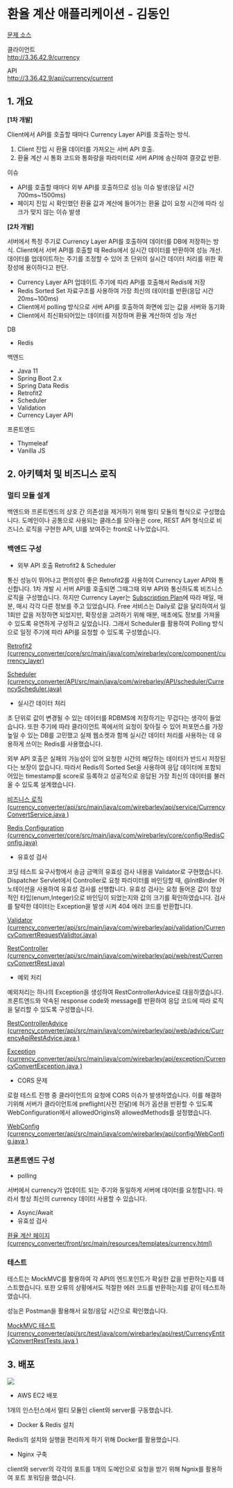 # 환율 계산 애플리케이션 - 김동인

<a href="https://github.com/wirebarley/apply/blob/master/coding_test.md">문제 소스</a>

클라이언트<br/>
http://3.36.42.9/currency

API<br/>
http://3.36.42.9/api/currency/current

## 1. 개요

<strong>[1차 개발]</strong>

Client에서 API를 호출할 때마다 Currency Layer API를 호출하는 방식.

1. Client 진입 시 환율 데이터를 가져오는 서버 API 호출.
2. 환율 계산 시 통화 코드와 통화량을 파라미터로 서버 API에 송신하여 결괏값 반환.

이슈
* API를 호출할 때마다 외부 API를 호출하므로 성능 이슈 발생(응답 시간 700ms~1500ms)
* 페이지 진입 시 확인했던 환율 값과 계산에 들어가는 환율 값이 요청 시간에 따라 싱크가 맞지 않는 이슈 발생

<strong>[2차 개발]</strong>

서버에서 특정 주기로 Currency Layer API를 호출하여 데이터를 DB에 저장하는 방식. Client에서 서버 API를 호출할 때 Redis에서 실시간 데이터를 반환하여 성능 개선. 데이터를 업데이트하는 주기를 조정할 수 있어 초 단위의 실시간 데이터 처리를 위한 확장성에 용이하다고 판단.

* Currency Layer API 업데이트 주기에 따라 API를 호출해서 Redis에 저장
* Redis Sorted Set 자료구조를 사용하여 가장 최신의 데이터를 반환(응답 시간 20ms~100ms)
* Client에서 polling 방식으로 서버 API를 호출하여 화면에 있는 값을 서버와 동기화
* Client에서 최신화되어있는 데이터를 저장하며 환율 계산하여 성능 개선


DB
* Redis

백엔드
* Java 11
* Spring Boot 2.x
* Spring Data Redis
* Retrofit2
* Scheduler
* Validation
* Currency Layer API

프론트엔드
* Thymeleaf
* Vanilla JS


## 2. 아키텍처 및 비즈니스 로직

### 멀티 모듈 설계

백엔드와 프론트엔드의 상호 간 의존성을 제거하기 위해 멀티 모듈의 형식으로 구성했습니다.
도메인이나 공통으로 사용되는 클래스를 모아놓은 core, REST API 형식으로 비즈니스 로직을 구현한 API,
UI를 보여주는 front로 나누었습니다.


### 백엔드 구성

* 외부 API 호출 Retrofit2 & Scheduler

통신 성능이 뛰어나고 편의성이 좋은 Retrofit2를 사용하여 Currency Layer API와 통신합니다. 1차 개발 시 서버 API를 호출되면 그때그때
외부 API와 통신하도록 비즈니스 로직을 구성했습니다. 하지만 Currency Layer는 [Subscription Plan](https://currencylayer.com/product)에 따라 매일, 매분, 매시 각각 다른 정보를
주고 있었습니다. Free 서비스는 Daily로 값을 달리하여서 일 1회만 값을 저장하면 되었지만, 확장성을 고려하기 위해 매분, 매초에도 정보를
가져올 수 있도록 유연하게 구성하고 싶었습니다. 그래서 Scheduler를 활용하여 Polling 방식으로 일정 주기에 따라 API를 요청할 수 있도록
구성했습니다.

[Retrofit2 (currency_converter/core/src/main/java/com/wirebarley/core/component/currency_layer)](https://github.com/eastperson/currency_converter/tree/master/core/src/main/java/com/wirebarley/core/component/currency_layer) 

[Scheduler (currency_converter/API/src/main/java/com/wirebarley/API/scheduler/CurrencyScheduler.java)](https://github.com/eastperson/currency_converter/blob/master/api/src/main/java/com/wirebarley/api/scheduler/CurrencyScheduler.java) 


* 실시간 데이터 처리

초 단위로 값이 변경될 수 있는 데이터를 RDBMS에 저장하기는 무겁다는 생각이 들었습니다. 또한 주기에 따라 클라이언트 쪽에서의 요청이 잦아질
수 있어 퍼포먼스를 가장 높일 수 있는 DB를 고민했고 실제 웹소켓과 함께 실시간 데이터 처리를 사용하는 데 유용하게 쓰이는 Redis를 사용했습니다.

외부 API 호출은 실패의 가능성이 있어 요청한 시간의 해당하는 데이터가 반드시 저장된다는 보장이 없습니다. 
따라서 Redis의 Sorted Set을 사용하여 응답 데이터에 포함되어있는 timestamp를 score로 등록하고 성공적으로 응답된 가장 최신의 데이터를 
불러올 수 있도록 설계했습니다.

[비즈니스 로직 (currency_converter/api/src/main/java/com/wirebarley/api/service/CurrencyConvertService.java )](https://github.com/eastperson/currency_converter/blob/master/api/src/main/java/com/wirebarley/api/service/CurrencyConvertService.java) <br/>

[Redis Configuration (currency_converter/core/src/main/java/com/wirebarley/core/config/RedisConfig.java)](https://github.com/eastperson/currency_converter/blob/master/core/src/main/java/com/wirebarley/core/config/RedisConfig.java) <br/>

* 유효성 검사

코딩 테스트 요구사항에서 송금 금액의 유효성 검사 내용을 Validator로 구현했습니다. Dispatcher Servlet에서 Controller로
요청 파라미터를 바인딩할 때, @InitBinder 어노테이션을 사용하여 유효성 검사를 선행합니다. 유효성 검사는 요청 들어온 값이 정상적인
타입(enum,Integer)으로 바인딩이 되었는지와 값의 크기를 확인하였습니다. 검사를 탈락한 데이터는 Exception을 발생 시켜 404 에러 코드를 반환합니다.

[Validator (currency_converter/api/src/main/java/com/wirebarley/api/validation/CurrencyConvertRequestValidtor.java)](https://github.com/eastperson/currency_converter/blob/master/api/src/main/java/com/wirebarley/api/validation/CurrencyConvertRequestValidator.java) 

[RestController (currency_converter/api/src/main/java/com/wirebarley/api/web/rest/CurrencyConvertRest.java)](https://github.com/eastperson/currency_converter/blob/master/api/src/main/java/com/wirebarley/api/web/rest/CurrencyConvertRest.java)


* 예외 처리

예외처리는 하나의 Exception을 생성하여 RestControllerAdvice로 대응하였습니다. 프론트엔드와 약속된
response code와 message를 반환하여 응답 코드에 따라 로직을 달리할 수 있도록 구성했습니다.

[RestControllerAdvice (currency_converter/api/src/main/java/com/wirebarley/api/web/advice/CurrencyApiRestAdvice.java )](https://github.com/eastperson/currency_converter/blob/master/api/src/main/java/com/wirebarley/api/web/advice/CurrencyApiRestAdvice.java)

[Exception (currency_converter/api/src/main/java/com/wirebarley/api/exception/CurrencyConvertException.java )](https://github.com/eastperson/currency_converter/blob/master/api/src/main/java/com/wirebarley/api/exception/CurrencyConvertException.java)

* CORS 문제

로컬 테스트 진행 중 클라이언트의 요청에 CORS 이슈가 발생하였습니다. 이를 해결하기위해 서버가 클라이언트에 preflight(사전 전달)에 허가 옵션을 반환할 수 있도록 WebConfiguration에서 allowedOrigins와 allowedMethods를 설정했습니다. 

[WebConfig (currency_converter/api/src/main/java/com/wirebarley/api/config/WebConfig.java )](https://github.com/eastperson/currency_converter/blob/master/api/src/main/java/com/wirebarley/api/config/WebConfig.java)<br/>
### 프론트엔드 구성

* polling

서버에서 currency가 업데이트 되는 주기와 동일하게 서버에 데이터를 요청합니다. 따라서 항상 최신의 currency 데이터 사용할 수 있습니다.

* Async/Await
* 유효성 검사

[환율 계산 페이지 (currency_converter/front/src/main/resources/templates/currency.html)](https://github.com/eastperson/currency_converter/blob/master/front/src/main/resources/templates/currency.html)<br/>


### 테스트

테스트는 MockMVC를 활용하여 각 API의 엔드포인트가 확실한 값을 반환하는지를 테스트했습니다.
또한 오류의 상황에서도 적절한 에러 코드를 반환하는지를 같이 테스트하였습니다.

성능은 Postman을 활용해서 요청/응답 시간으로 확인했습니다.

[MockMVC 테스트 (currency_converter/api/src/test/java/com/wirebarley/api/rest/CurrencyEntityConvertRestTests.java )](https://github.com/eastperson/currency_converter/blob/master/api/src/test/java/com/wirebarley/api/rest/CurrencyEntityConvertRestTests.java)<br/>

## 3. 배포

<img src="https://user-images.githubusercontent.com/66561524/135833407-69804c6b-f9ad-48eb-ab20-dde06cff4e5c.png"/>

* AWS EC2 배포

1개의 인스턴스에서 멀티 모듈인 client와 server를 구동했습니다.

* Docker & Redis 설치

Redis의 설치와 실행을 편리하게 하기 위해 Docker를 활용했습니다.

* Nginx 구축

client와 server의 각각의 포트를 1개의 도메인으로 요청을 받기 위해 Ngnix를 활용하여 포트 포워딩을 했습니다.
